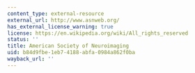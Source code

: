 ```yaml
---
content_type: external-resource
external_url: http://www.asnweb.org/
has_external_license_warning: true
license: https://en.wikipedia.org/wiki/All_rights_reserved
status: ''
title: American Society of Neuroimaging
uid: b84d9fbe-1eb7-4188-abfa-0984a862f0ba
wayback_url: ''
---
```

